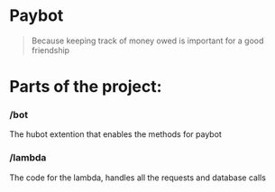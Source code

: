 # Paybot

> Because keeping track of money owed is important for a good friendship

# Parts of the project:

### /bot
The hubot extention that enables the methods for paybot

### /lambda
The code for the lambda, handles all the requests and database calls